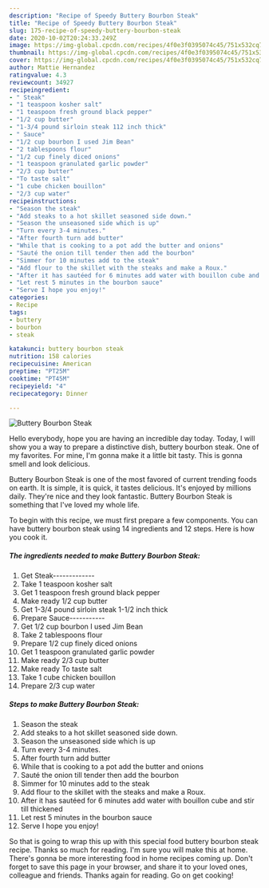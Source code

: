 ```yaml
---
description: "Recipe of Speedy Buttery Bourbon Steak"
title: "Recipe of Speedy Buttery Bourbon Steak"
slug: 175-recipe-of-speedy-buttery-bourbon-steak
date: 2020-10-02T20:24:33.249Z
image: https://img-global.cpcdn.com/recipes/4f0e3f0395074c45/751x532cq70/buttery-bourbon-steak-recipe-main-photo.jpg
thumbnail: https://img-global.cpcdn.com/recipes/4f0e3f0395074c45/751x532cq70/buttery-bourbon-steak-recipe-main-photo.jpg
cover: https://img-global.cpcdn.com/recipes/4f0e3f0395074c45/751x532cq70/buttery-bourbon-steak-recipe-main-photo.jpg
author: Mattie Hernandez
ratingvalue: 4.3
reviewcount: 34927
recipeingredient:
- " Steak"
- "1 teaspoon kosher salt"
- "1 teaspoon fresh ground black pepper"
- "1/2 cup butter"
- "1-3/4 pound sirloin steak 112 inch thick"
- " Sauce"
- "1/2 cup bourbon I used Jim Bean"
- "2 tablespoons flour"
- "1/2 cup finely diced onions"
- "1 teaspoon granulated garlic powder"
- "2/3 cup butter"
- "To taste salt"
- "1 cube chicken bouillon"
- "2/3 cup water"
recipeinstructions:
- "Season the steak"
- "Add steaks to a hot skillet seasoned side down."
- "Season the unseasoned side which is up"
- "Turn every 3-4 minutes."
- "After fourth turn add butter"
- "While that is cooking to a pot add the butter and onions"
- "Sauté the onion till tender then add the bourbon"
- "Simmer for 10 minutes add to the steak"
- "Add flour to the skillet with the steaks and make a Roux."
- "After it has sautéed for 6 minutes add water with bouillon cube and stir till thickened"
- "Let rest 5 minutes in the bourbon sauce"
- "Serve I hope you enjoy!"
categories:
- Recipe
tags:
- buttery
- bourbon
- steak

katakunci: buttery bourbon steak 
nutrition: 158 calories
recipecuisine: American
preptime: "PT25M"
cooktime: "PT45M"
recipeyield: "4"
recipecategory: Dinner

---
```



![Buttery Bourbon Steak](https://img-global.cpcdn.com/recipes/4f0e3f0395074c45/751x532cq70/buttery-bourbon-steak-recipe-main-photo.jpg)

Hello everybody, hope you are having an incredible day today. Today, I will show you a way to prepare a distinctive dish, buttery bourbon steak. One of my favorites. For mine, I'm gonna make it a little bit tasty. This is gonna smell and look delicious.



Buttery Bourbon Steak is one of the most favored of current trending foods on earth. It is simple, it is quick, it tastes delicious. It's enjoyed by millions daily. They're nice and they look fantastic. Buttery Bourbon Steak is something that I've loved my whole life.


To begin with this recipe, we must first prepare a few components. You can have buttery bourbon steak using 14 ingredients and 12 steps. Here is how you cook it.

<!--inarticleads1-->

##### The ingredients needed to make Buttery Bourbon Steak:

1. Get  Steak-------------
1. Take 1 teaspoon kosher salt
1. Get 1 teaspoon fresh ground black pepper
1. Make ready 1/2 cup butter
1. Get 1-3/4 pound sirloin steak 1-1/2 inch thick
1. Prepare  Sauce-----------
1. Get 1/2 cup bourbon I used Jim Bean
1. Take 2 tablespoons flour
1. Prepare 1/2 cup finely diced onions
1. Get 1 teaspoon granulated garlic powder
1. Make ready 2/3 cup butter
1. Make ready To taste salt
1. Take 1 cube chicken bouillon
1. Prepare 2/3 cup water




<!--inarticleads2-->

##### Steps to make Buttery Bourbon Steak:

1. Season the steak
1. Add steaks to a hot skillet seasoned side down.
1. Season the unseasoned side which is up
1. Turn every 3-4 minutes.
1. After fourth turn add butter
1. While that is cooking to a pot add the butter and onions
1. Sauté the onion till tender then add the bourbon
1. Simmer for 10 minutes add to the steak
1. Add flour to the skillet with the steaks and make a Roux.
1. After it has sautéed for 6 minutes add water with bouillon cube and stir till thickened
1. Let rest 5 minutes in the bourbon sauce
1. Serve I hope you enjoy!




So that is going to wrap this up with this special food buttery bourbon steak recipe. Thanks so much for reading. I'm sure you will make this at home. There's gonna be more interesting food in home recipes coming up. Don't forget to save this page in your browser, and share it to your loved ones, colleague and friends. Thanks again for reading. Go on get cooking!
